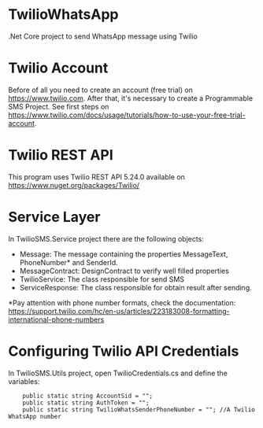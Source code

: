 # TwilioWhatsApp
.Net Core project to send WhatsApp message using Twilio  

# Twilio Account 
Before of all you need to create an account (free trial) on https://www.twilio.com.  After that, it's necessary to create a Programmable SMS Project.  See first steps on https://www.twilio.com/docs/usage/tutorials/how-to-use-your-free-trial-account.

# Twilio REST API
This program uses Twilio REST API 5.24.0 available on https://www.nuget.org/packages/Twilio/

# Service Layer
In TwilioSMS.Service project there are the following objects:

- Message: The message containing the properties MessageText, PhoneNumber* and SenderId. 
- MessageContract: DesignContract to verify well filled properties  
- TwilioService: The class responsible for send SMS
- ServiceResponse: The class responsible for obtain result after sending.

*Pay attention with phone number formats, check the documentation:
https://support.twilio.com/hc/en-us/articles/223183008-formatting-international-phone-numbers

# Configuring Twilio API Credentials
In TwilioSMS.Utils project, open TwilioCredentials.cs and define the variables:

        public static string AccountSid = "";
        public static string AuthToken = "";
        public static string TwilioWhatsSenderPhoneNumber = ""; //A Twilio WhatsApp number 


